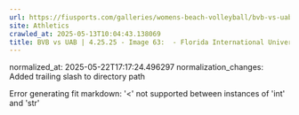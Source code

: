 ```yaml
---
url: https://fiusports.com/galleries/womens-beach-volleyball/bvb-vs-uab-4-25-25/image-63/357/62862/
site: Athletics
crawled_at: 2025-05-13T10:04:43.138069
title: BVB vs UAB | 4.25.25 - Image 63:  - Florida International University
---
```

normalized_at: 2025-05-22T17:17:24.496297
normalization_changes: Added trailing slash to directory path

Error generating fit markdown: '<' not supported between instances of 'int' and 'str'